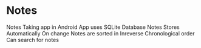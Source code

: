 # Notes
Notes Taking app in Android 
App uses SQLite Database
Notes Stores Automatically On change
Notes are sorted in Inreverse Chronological order
Can search for notes
